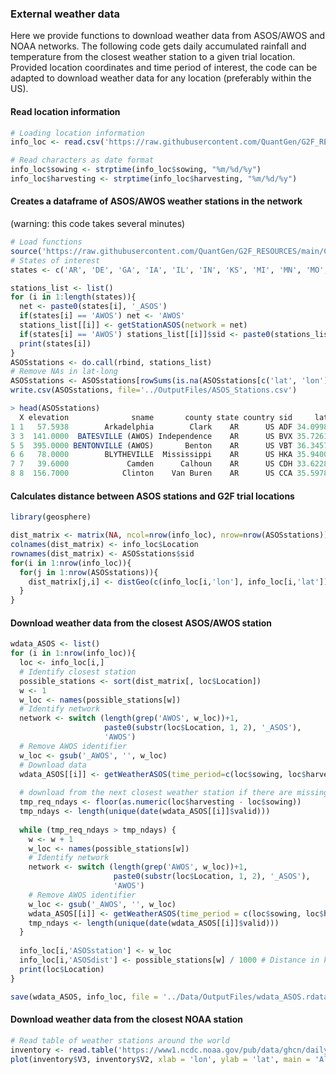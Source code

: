### External weather data

Here we provide functions to download weather data from ASOS/AWOS and NOAA networks. 
The following code gets daily accumulated rainfall and temperature from the closest weather station to a given trial location.
Provided location coordinates and time period of interest, the code can be adapted to download weather data for any location (preferably within the US).

#### Read location information

```r
# Loading location information
info_loc <- read.csv('https://raw.githubusercontent.com/QuantGen/G2F_RESOURCES/main/Data/Metadata/location_coordenates.csv')

# Read characters as date format
info_loc$sowing <- strptime(info_loc$sowing, "%m/%d/%y")
info_loc$harvesting <- strptime(info_loc$harvesting, "%m/%d/%y")
```

#### Creates a dataframe of ASOS/AWOS weather stations in the network
(warning: this code takes several minutes)
```r
# Load functions
source('https://raw.githubusercontent.com/QuantGen/G2F_RESOURCES/main/Code/Functions.R')
# States of interest
states <- c('AR', 'DE', 'GA', 'IA', 'IL', 'IN', 'KS', 'MI', 'MN', 'MO', 'NC', 'NE', 'NY', 'OH', 'CA_ON', 'SC', 'TX', 'WI', 'CO', 'AWOS')

stations_list <- list()
for (i in 1:length(states)){
  net <- paste0(states[i], '_ASOS')
  if(states[i] == 'AWOS') net <- 'AWOS'
  stations_list[[i]] <- getStationASOS(network = net)
  if(states[i] == 'AWOS') stations_list[[i]]$sid <- paste0(stations_list[[i]]$sid, '_AWOS')
  print(states[i])
}
ASOSstations <- do.call(rbind, stations_list)
# Remove NAs in lat-long
ASOSstations <- ASOSstations[rowSums(is.na(ASOSstations[c('lat', 'lon')])) == 0,]
write.csv(ASOSstations, file='../OutputFiles/ASOS_Stations.csv')

> head(ASOSstations)
  X elevation              sname       county state country sid     lat      lon
1 1   57.5938        Arkadelphia        Clark    AR      US ADF 34.0998 -93.0661
3 3  141.0000  BATESVILLE (AWOS) Independence    AR      US BVX 35.7261 -91.6472
5 5  395.0000 BENTONVILLE (AWOS)       Benton    AR      US VBT 36.3457 -94.2194
6 6   78.0000        BLYTHEVILLE  Mississippi    AR      US HKA 35.9400 -89.8300
7 7   39.6000             Camden      Calhoun    AR      US CDH 33.6228 -92.7634
8 8  156.7000            Clinton    Van Buren    AR      US CCA 35.5978 -92.4516

```

#### Calculates distance between ASOS stations and G2F trial locations

```r
library(geosphere)

dist_matrix <- matrix(NA, ncol=nrow(info_loc), nrow=nrow(ASOSstations))
colnames(dist_matrix) <- info_loc$Location
rownames(dist_matrix) <- ASOSstations$sid
for(i in 1:nrow(info_loc)){
  for(j in 1:nrow(ASOSstations)){
    dist_matrix[j,i] <- distGeo(c(info_loc[i,'lon'], info_loc[i,'lat']), c(ASOSstations[j, 'lon'], ASOSstations[j, 'lat']))
  }
}

```

#### Download weather data from the closest ASOS/AWOS station 

```r
wdata_ASOS <- list()
for (i in 1:nrow(info_loc)){
  loc <- info_loc[i,]
  # Identify closest station
  possible_stations <- sort(dist_matrix[, loc$Location])
  w <- 1
  w_loc <- names(possible_stations[w])
  # Identify network
  network <- switch (length(grep('AWOS', w_loc))+1, 
                     paste0(substr(loc$Location, 1, 2), '_ASOS'),
                     'AWOS')
  # Remove AWOS identifier
  w_loc <- gsub('_AWOS', '', w_loc)
  # Download data
  wdata_ASOS[[i]] <- getWeatherASOS(time_period=c(loc$sowing, loc$harvesting), network=network, sid=w_loc)
  
  # download from the next closest weather station if there are missing days
  tmp_req_ndays <- floor(as.numeric(loc$harvesting - loc$sowing))
  tmp_ndays <- length(unique(date(wdata_ASOS[[i]]$valid)))
  
  while (tmp_req_ndays > tmp_ndays) {
    w <- w + 1
    w_loc <- names(possible_stations[w])
    # Identify network
    network <- switch (length(grep('AWOS', w_loc))+1, 
                       paste0(substr(loc$Location, 1, 2), '_ASOS'),
                       'AWOS')
    # Remove AWOS identifier
    w_loc <- gsub('_AWOS', '', w_loc)
    wdata_ASOS[[i]] <- getWeatherASOS(time_period = c(loc$sowing, loc$harvesting), network = network, sid = w_loc)
    tmp_ndays <- length(unique(date(wdata_ASOS[[i]]$valid)))
  }
  
  info_loc[i,'ASOSstation'] <- w_loc
  info_loc[i,'ASOSdist'] <- possible_stations[w] / 1000 # Distance in km
  print(loc$Location)
}

save(wdata_ASOS, info_loc, file = '../Data/OutputFiles/wdata_ASOS.rdata')
```

#### Download weather data from the closest NOAA station 

```r
# Read table of weather stations around the world
inventory <- read.table('https://www1.ncdc.noaa.gov/pub/data/ghcn/daily/ghcnd-inventory.txt')
plot(inventory$V3, inventory$V2, xlab = 'lon', ylab = 'lat', main = 'All weather stations in the network')
```
